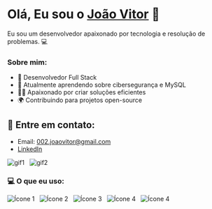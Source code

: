 # Olá, Eu sou o [João Vitor](https://github.com/jaovls) 👋

Eu sou um desenvolvedor apaixonado por tecnologia e resolução de problemas. 💻

### Sobre mim:
- 🚀 Desenvolvedor Full Stack
- 🌱 Atualmente aprendendo sobre cibersegurança e MySQL
- 🦸‍♂️ Apaixonado por criar soluções eficientes
- 🌍 Contribuindo para projetos open-source

## 📧 Entre em contato:
- Email: 002.joaovitor@gmail.com
- [LinkedIn](www.linkedin.com/in/joão-vitorls)

![gif1](https://media.tenor.com/03h-1rm2SwYAAAAi/keyvon-crawford-kilo-tray-ballas.gif) &nbsp; ![gif2](https://media.tenor.com/0V7BXvA3gBMAAAAi/gc25-team-gc25.gif)


### 💻 O que eu uso:
![Ícone 1](https://img.icons8.com/color/48/html-5--v1.png) &nbsp; ![Ícone 2](https://img.icons8.com/color/48/css3.png) &nbsp; ![Ícone 3](https://img.icons8.com/color/48/javascript--v1.png) &nbsp; ![Ícone 4](https://img.icons8.com/pulsar-gradient/48/database.png) &nbsp; ![Ícone 4](https://img.icons8.com/color/48/programming--v1.png)








<!--
**jaovls/jaovls** is a ✨ _special_ ✨ repository because its `README.md` (this file) appears on your GitHub profile.

Here are some ideas to get you started:

- 🔭 I’m currently working on ...
- 🌱 I’m currently learning ...
- 👯 I’m looking to collaborate on ...
- 🤔 I’m looking for help with ...
- 💬 Ask me about ...
- 📫 How to reach me: ...
- 😄 Pronouns: ...
- ⚡ Fun fact: ...
-->
